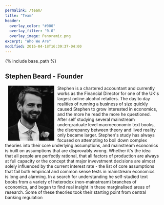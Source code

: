 ```yaml
---
permalink: /team/
title: "Team"
header:
  overlay_color: "#000"
  overlay_filter: "0.0"
  overlay_image: Panoramic.png
excerpt: "Who We Are"
modified: 2016-04-18T16:39:37-04:00
---
```


{% include base_path %}

## Stephen Beard - Founder 
<img src="/images/Wedding Pic3.jpg" align="left" alt="Stephen Beard" width="30%" height = "auto" hspace = "10"> Stephen is a chartered accountant and currently works as the Financial Director for one of the UK's largest online alcohol retailers. The day to day realities of running a business of size quickly caused Stephen to grow interested in economics, and the more he read the more he questioned. After self studying several mainstream undergraduate level macroeconomic text books, the discrepancy between theory and lived reality only became larger.
Stephen's study has always focused on attempting to boil down complex theories into their core underlying assumptions, and mainstream economics is built on assumptions that are disprovably wrong. Whether it's the idea that all people are perfectly rational, that all factors of production are always at full capacity or the concept that major invevstment decisions are almost solely influenced by the current interest rate - the list of core assumptions that fail both empirical and common sense tests in mainstream economics is long and alarming. 
In a search for understanding he self-studied text books from a variety of heterodox (non-mainstream) branches of economics, and began to find real insight in these marginalised areas of research. Some of these theories took their starting point from central banking regulation  
